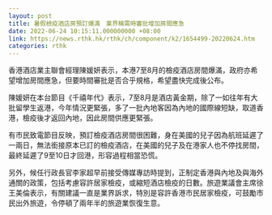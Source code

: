 ```yaml
---
layout: post
title: 暑假檢疫酒店房預訂爆滿　業界稱需時審批增加房間應急
date: 2022-06-24 10:15:11.000000000 +08:00
link: https://news.rthk.hk/rthk/ch/component/k2/1654499-20220624.htm
categories: rthk
---
```


香港酒店業主聯會經理陳媛妍表示，本港7至8月的檢疫酒店房間爆滿，政府亦希望增加房間應急，但要時間審批是否合乎規格，希望盡快完成後公布。

陳媛妍在本台節目《千禧年代》表示，7至8月是酒店黃金期，除了一如往年有大批留學生返港，今年情況更緊張，多了一批內地客因為內地的國際線短缺，取道香港，檢疫後才返回內地，因此房間供應更緊張。

有市民致電節目反映，預訂檢疫酒店房間很困難，身在美國的兒子因為航班延遲了一兩日，無法銜接原本已訂的檢疫酒店，在美國的兒子及在港家人也不停找房間，最終延遲了9至10日才回港，形容過程相當恐慌。

另外，候任行政長官李家超早前接受傳媒專訪時提到，正制定香港與內地及與海外通關的政策，包括考慮容許居家檢疫，或縮短酒店檢疫的日數。旅遊業議會主席徐王美倫表示，有關建議一直是業界訴求，特別是容許香港市民居家檢疫，可鼓勵市民出外旅遊，令停頓了兩年半的旅遊業恢復生意。
